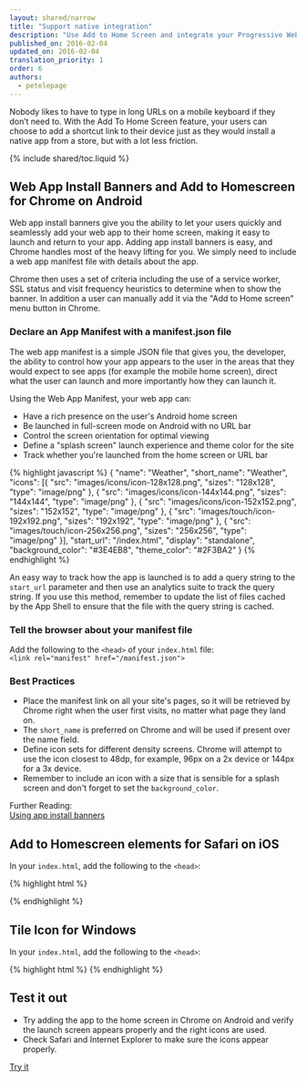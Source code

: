 ```yaml
---
layout: shared/narrow
title: "Support native integration"
description: "Use Add to Home Screen and integrate your Progressive Web App with the native platform."
published_on: 2016-02-04
updated_on: 2016-02-04
translation_priority: 1
order: 6
authors:
  - petelepage
---
```


<p class="intro">
Nobody likes to have to type in long URLs on a mobile keyboard if they 
don’t need to. With the Add To Home Screen feature, your users can choose to 
add a shortcut link to their device just as they would install a native app 
from a store, but with a lot less friction.
</p>

{% include shared/toc.liquid %}

## Web App Install Banners and Add to Homescreen for Chrome on Android

Web app install banners give you the ability to let your users quickly and 
seamlessly add your web app to their home screen, making it easy to launch and 
return to your app.  Adding app install banners is easy, and Chrome handles most 
of the heavy lifting for you. We simply need to include a web app manifest file 
with details about the app.

Chrome then uses a set of criteria including the use of a service worker, SSL 
status and visit frequency heuristics to determine when to show the banner. In 
addition a user can manually add it via the "Add to Home screen" menu button in 
Chrome.

### Declare an App Manifest with a manifest.json file

The web app manifest is a simple JSON file that gives you, the 
developer, the ability to control how your app appears to the user in the areas 
that they would expect to see apps (for example the mobile home screen), direct 
what the user can launch and more importantly how they can launch it.

Using the Web App Manifest, your web app can:

* Have a rich presence on the user's Android home screen
* Be launched in full-screen mode on Android with no URL bar
* Control the screen orientation for optimal viewing
* Define a "splash screen" launch experience and theme color for the site
* Track whether you're launched from the home screen or URL bar

{% highlight javascript %}
{
  "name": "Weather",
  "short_name": "Weather",
  "icons": [{
    "src": "images/icons/icon-128x128.png",
      "sizes": "128x128",
      "type": "image/png"
    }, {
      "src": "images/icons/icon-144x144.png",
      "sizes": "144x144",
      "type": "image/png"
    }, {
      "src": "images/icons/icon-152x152.png",
      "sizes": "152x152",
      "type": "image/png"
    }, {
      "src": "images/touch/icon-192x192.png",
      "sizes": "192x192",
      "type": "image/png"
    }, {
      "src": "images/touch/icon-256x256.png",
      "sizes": "256x256",
      "type": "image/png"
    }],
  "start_url": "/index.html",
  "display": "standalone",
  "background_color": "#3E4EB8",
  "theme_color": "#2F3BA2"
}
{% endhighlight %}

An easy way to track how the app is launched is to add a query string to the 
`start_url` parameter and then use an analytics suite to track the query string. 
If you use this method, remember to update the list of files cached by the App 
Shell to ensure that the file with the query string is cached.

### Tell the browser about your manifest file

Add the following to the `<head>` of your `index.html` file:  
`<link rel="manifest" href="/manifest.json">`

### Best Practices

* Place the manifest link on all your site's pages, so it will be retrieved by 
  Chrome right when the user first visits, no matter what page they land on.
* The `short_name` is preferred on Chrome and will be used if present over the 
  name field.
* Define icon sets for different density screens. Chrome will attempt to use the 
  icon closest to 48dp, for example, 96px on a 2x device or 144px for a 3x 
  device. 
* Remember to include an icon with a size that is sensible for a splash screen 
  and don't forget to set the `background_color`.

Further Reading:  
[Using app install 
banners](https://developers.google.com/web/fundamentals/engage-and-retain/simplified-app-installs/)

## Add to Homescreen elements for Safari on iOS

In your `index.html`, add the following to the `<head>`:

{% highlight html %}
<!-- Add to homescreen for Safari on iOS -->
<meta name="apple-mobile-web-app-capable" content="yes">
<meta name="apple-mobile-web-app-status-bar-style" content="black">
<meta name="apple-mobile-web-app-title" content="Weather PWA">
<link rel="apple-touch-icon" href="images/icons/icon-152x152.png">
{% endhighlight %}

## Tile Icon for Windows

In your `index.html`, add the following to the `<head>`:

{% highlight html %}
<meta name="msapplication-TileImage" content="images/icons/icon-144x144.png">
<meta name="msapplication-TileColor" content="#2F3BA2">
{% endhighlight %}

## Test it out

* Try adding the app to the home screen in Chrome on Android and verify the
launch screen appears properly and the right icons are used.
* Check Safari and Internet Explorer to make sure the icons appear properly.

<a href="https://weather-pwa-sample.firebaseapp.com/final/" class="mdl-button mdl-js-button mdl-button--raised mdl-button--colored">Try it</a>


